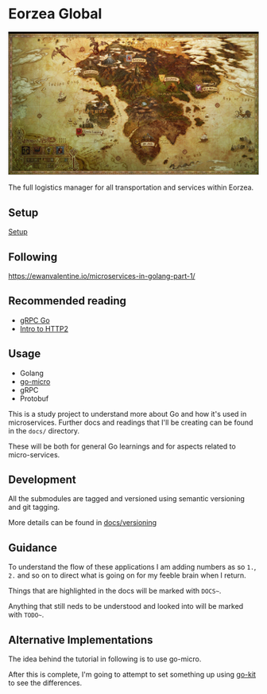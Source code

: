 # Eorzea Global

![Eorzea World Map](./eorzea.jpg)

The full logistics manager for all transportation and services within Eorzea.

## Setup

[Setup](./SETUP.md)

## Following

https://ewanvalentine.io/microservices-in-golang-part-1/

## Recommended reading

- [gRPC Go](https://blog.gopheracademy.com/advent-2017/go-grpc-beyond-basics/)
- [Intro to HTTP2](https://developers.google.com/web/fundamentals/performance/http2/)

## Usage

- Golang
- [go-micro](https://github.com/asim/go-micro)
- gRPC
- Protobuf

This is a study project to understand more about Go and how it's used in microservices. Further docs and readings that I'll be creating can be found in the `docs/` directory.

These will be both for general Go learnings and for aspects related to micro-services.

## Development

All the submodules are tagged and versioned using semantic versioning and git tagging.

More details can be found in [docs/versioning](./docs/versioning.md)

## Guidance

To understand the flow of these applications I am adding numbers as so `1.`, `2.` and so on to direct what is going on for my feeble brain when I return.

Things that are highlighted in the docs will be marked with `DOCS~`.

Anything that still neds to be understood and looked into will be marked with `TODO~`.

## Alternative Implementations

The idea behind the tutorial in following is to use go-micro.

After this is complete, I'm going to attempt to set something up using [go-kit](https://github.com/go-kit/kit) to see the differences.
